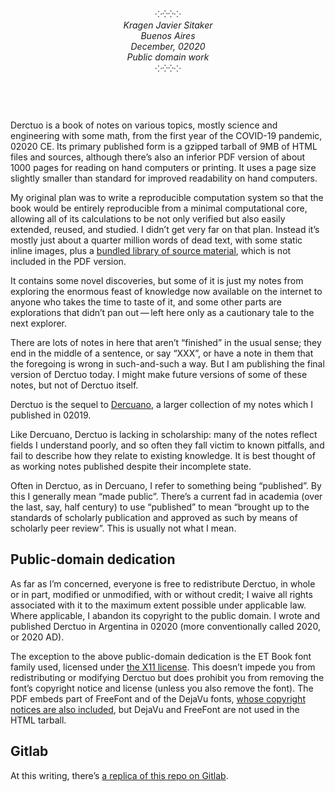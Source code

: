 <p style="text-align: center; margin: 4em"><i><br/>
⁘⁛⁛⁘<br/>
Kragen Javier Sitaker<br />
Buenos Aires<br />
December, 02020<br />
Public domain work<br />
⁘⁛⁛⁘</i><br /><br /></p>

Derctuo is a book of notes on various topics, mostly science and
engineering with some math, from the first year of the COVID-19
pandemic, 02020 CE.  Its primary published form is a gzipped tarball
of 9MB of HTML files and sources,
although there’s also an inferior PDF version of about
1000 pages for reading on hand computers or printing.
It uses a page size slightly smaller than standard for improved
readability on hand computers.

My original plan was to write a reproducible
computation system so that the book would be entirely reproducible
from a minimal computational core, allowing all of its calculations to
be not only verified but also easily extended, reused, and studied.
I didn’t get very far on that plan.  Instead
it’s mostly just about a quarter million words of dead text, with some
static inline images, plus a [bundled library of source
material](notes/library), which is not included in the PDF version.

It contains some novel discoveries, but some of it is just my notes
from exploring the enormous feast of knowledge now available on the
internet to anyone who takes the time to taste of it, and some other
parts are explorations that didn’t pan out — left here only as a
cautionary tale to the next explorer.

There are lots of notes in here that aren’t “finished” in the usual
sense; they end in the middle of a sentence, or say “XXX”, or have a
note in them that the foregoing is wrong in such-and-such a way.  But
I am publishing the final version of Derctuo today.  I might make
future versions of some of these notes, but not of Derctuo itself.

Derctuo is the sequel to
[Dercuano](http://canonical.org/~kragen/dercuano), a larger collection
of my notes which I published in 02019.

Like Dercuano, Derctuo is lacking in scholarship: many of the notes
reflect fields I understand poorly, and so often they fall victim to
known pitfalls, and fail to describe how they relate to existing
knowledge.  It is best thought of as working notes published despite
their incomplete state.

Often in Derctuo, as in Dercuano, I refer to something being
“published”.  By this I generally mean “made public”.  There’s a
current fad in academia (over the last, say, half century) to use
“published” to mean “brought up to the standards of scholarly
publication and approved as such by means of scholarly peer review”.
This is usually not what I mean.

## Public-domain dedication ##

As far as I’m concerned, everyone is free to redistribute Derctuo, in
whole or in part, modified or unmodified, with or without credit; I
waive all rights associated with it to the maximum extent possible
under applicable law.  Where applicable, I abandon its copyright to
the public domain.  I wrote and published Derctuo in Argentina in
02020 (more conventionally called 2020, or 2020 AD).

The exception to the above public-domain dedication is the ET Book
font family used, licensed under [the X11
license](liabilities/LICENSE.ETBook).  This doesn’t impede you from
redistributing or modifying Derctuo but does prohibit you from
removing the font’s copyright notice and license (unless you also
remove the font).  The PDF embeds part of FreeFont and of the DejaVu
fonts, [whose copyright notices are also
included](liabilities/dejavu-copyright), but DejaVu and FreeFont are
not used in the HTML tarball.

## Gitlab ##

At this writing, there’s [a replica of this repo on
Gitlab](https://gitlab.com/kragen/derctuo).